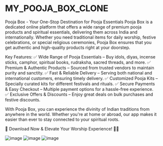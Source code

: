 # MY_POOJA_BOX_CLONE
Pooja Box - Your One-Stop Destination for Pooja Essentials
Pooja Box is a dedicated online platform that offers a wide range of premium pooja products and spiritual essentials, delivering them across India and internationally. Whether you need traditional items for daily worship, festive celebrations, or special religious ceremonies, Pooja Box ensures that you get authentic and high-quality products right at your doorstep.

Key Features:
✅ Wide Range of Pooja Essentials – Buy idols, diyas, incense sticks, camphor, spiritual books, rudraksha, sacred threads, and more.
✅ Premium & Authentic Products – Sourced from trusted vendors to maintain purity and sanctity.
✅ Fast & Reliable Delivery – Serving both national and international customers, ensuring timely delivery.
✅ Customized Pooja Kits – Specially curated kits for different festivals and rituals.
✅ Secure Payments & Easy Checkout – Multiple payment options for a hassle-free experience.
✅ Exclusive Offers & Discounts – Enjoy great deals on bulk purchases and festive discounts.

With Pooja Box, you can experience the divinity of Indian traditions from anywhere in the world. Whether you're at home or abroad, our app makes it easier than ever to stay connected to your spiritual roots.

🔹 Download Now & Elevate Your Worship Experience! 🙏✨

![image](https://github.com/user-attachments/assets/303a3255-4f09-4520-a34f-f10f09b21b34)
![image](https://github.com/user-attachments/assets/eceeeebd-a32e-4a6c-866b-e25a54791de5)
![image](https://github.com/user-attachments/assets/d8b51302-4801-41bb-9033-a31f69bf4a0b)


